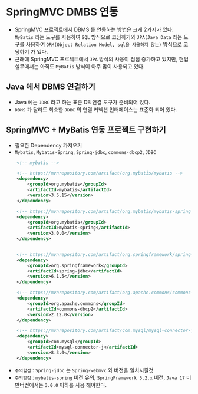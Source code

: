 # SpringMVC DMBS 연동

- SpringMVC 프로젝트에서 DBMS 를 연동하는 방법은 크게 2가지가 있다. `MyBatis` 라는 도구를 사용하여 `SQL` 방식으로 코딩하기와 `JPA(Java Data` 라는 도구를 사용하여 `ORM(Object Relation Model, sql을 사용하지 않는)` 방식으로 코딩하기 가 있다.
- 근래에 SpringMVC 프로젝트에서 `JPA` 방식의 사용이 점점 증가하고 있지만, 현업실무에서는 아직도 `MyBatis` 방식이 아주 많이 사용되고 있다.

## Java 에서 DBMS 연결하기

- Java 에는 `JDBC` 라고 하는 표준 DB 연결 도구가 준비되어 있다.
- `DBMS` 가 달라도 최소한 `JDBC` 의 연결 커넥션 인터페이스는 표준화 되어 있다.


## SpringMVC + MyBatis 연동 프로젝트 구현하기

- 필요한 Dependency 가져오기
- `Mybatis`, `Mybatis-Spring`, `Spring-jdbc`, `commons-dbcp2`, `JDBC`

```xml
	<!-- mybatis -->

	<!-- https://mvnrepository.com/artifact/org.mybatis/mybatis -->
	<dependency>
	    <groupId>org.mybatis</groupId>
	    <artifactId>mybatis</artifactId>
	    <version>3.5.15</version>
	</dependency>

	<!-- https://mvnrepository.com/artifact/org.mybatis/mybatis-spring -->
	<dependency>
	    <groupId>org.mybatis</groupId>
	    <artifactId>mybatis-spring</artifactId>
	    <version>3.0.0</version>
	</dependency>


	<!-- https://mvnrepository.com/artifact/org.springframework/spring-jdbc -->
	<dependency>
	    <groupId>org.springframework</groupId>
	    <artifactId>spring-jdbc</artifactId>
	    <version>6.1.5</version>
	</dependency>

	<!-- https://mvnrepository.com/artifact/org.apache.commons/commons-dbcp2 -->
	<dependency>
	    <groupId>org.apache.commons</groupId>
	    <artifactId>commons-dbcp2</artifactId>
	    <version>2.12.0</version>
	</dependency>

	<!-- https://mvnrepository.com/artifact/com.mysql/mysql-connector-j -->
	<dependency>
	    <groupId>com.mysql</groupId>
	    <artifactId>mysql-connector-j</artifactId>
	    <version>8.3.0</version>
	</dependency>

```

- `주의할점` : `Spring-jdbc` 는 `Spring-webmvc` 와 버전을 일치시킬것
- `주의할점` : `mybatis-spring` 버전 유의, `SpringFramework 5.2.x` 버전, `Java 17` 미만버전에서는 `3.0.0` 이하를 사용 해야한다.



